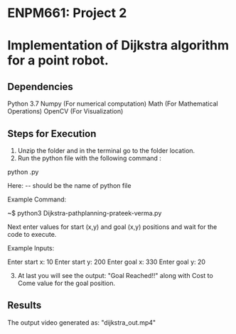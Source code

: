 # ENPM661: Project 2
# Implementation of Dijkstra algorithm for a point robot. 

## Dependencies
Python 3.7
Numpy      (For numerical computation)
Math       (For Mathematical Operations)
OpenCV     (For Visualization)

## Steps for Execution
1. Unzip the folder and in the terminal go to the folder location.
2. Run the python file with the following command :

 python <filename>.py 

Here:
<filename> -- should be the name of python file

Example Command:

~$ python3 Dijkstra-pathplanning-prateek-verma.py

Next enter values for start (x,y) and goal (x,y) positions and wait for the code to execute.

Example Inputs:

Enter start x: 10
Enter start y: 200
Enter goal x: 330
Enter goal y: 20


3. At last you will see the output: "Goal Reached!!" along with Cost to Come value for the goal position.


## Results
The output video generated as: "dijkstra_out.mp4"
